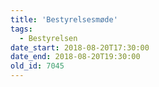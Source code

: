 ```yaml
---
title: 'Bestyrelsesmøde'
tags:
  - Bestyrelsen
date_start: 2018-08-20T17:30:00
date_end: 2018-08-20T19:30:00
old_id: 7045
---
```

